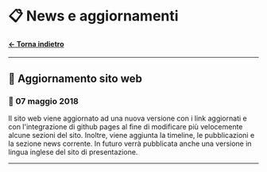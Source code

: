 
# 📋 News e aggiornamenti
#### [← Torna indietro](./)

---

## 📌 Aggiornamento sito web
### 📅 07 maggio 2018

Il sito web viene aggiornato ad una nuova versione con i link aggiornati
e con l'integrazione di github pages al fine di modificare più velocemente
alcune sezioni del sito. Inoltre, viene aggiunta la timeline, le pubblicazioni e la sezione
news corrente. In futuro verrà pubblicata anche una versione in lingua inglese del sito di presentazione.

---

